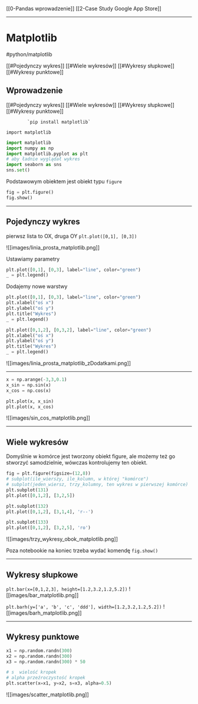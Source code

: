 [[0-Pandas wprowadzenie]]
[[2-Case Study Google App Store]]

---

# Matplotlib 
#python/matplotlib

[[#Pojedynczy wykres]]
[[#Wiele wykresów]]
[[#Wykresy słupkowe]]
[[#Wykresy punktowe]]


## Wprowadzenie
[[#Pojedynczy wykres]]
[[#Wiele wykresów]]
[[#Wykresy słupkowe]]
[[#Wykresy punktowe]]


			`pip install matplotlib`

`import matplotlib`

```py
import matplotlib
import numpy as np
import matplotlib.pyplot as plt
# aby ładnie wyglądał wykres
import seaborn as sns
sns.set()
```

Podstawowym obiektem jest obiekt typu `figure`
```py
fig = plt.figure()
fig.show()

```

---

## Pojedynczy wykres
pierwsz lista to OX, druga OY
`plt.plot([0,1], [0,3])`

![[images/linia_prosta_matplotlib.png]]

Ustawiamy parametry
```py
plt.plot([0,1], [0,3], label="line", color="green")
_ = plt.legend()
```

Dodajemy nowe warstwy
```py
plt.plot([0,1], [0,3], label="line", color="green")
plt.xlabel("oś x")
plt.ylabel("oś y")
plt.title("Wykres")
_ = plt.legend()
```


```py
plt.plot([0,1,2], [0,3,2], label="line", color="green")
plt.xlabel("oś x")
plt.ylabel("oś y")
plt.title("Wykres")
_ = plt.legend()
```

![[images/linia_prosta_matplotlib_zDodatkami.png]]

---

```py
x = np.arange(-3,3,0.1)
x_sin = np.sin(x)
x_cos = np.cos(x)

plt.plot(x, x_sin)
plt.plot(x, x_cos)

```

![[images/sin_cos_matplotlib.png]]

---
## Wiele wykresów
Domyślnie w komórce jest tworzony obiekt figure, ale możemy też go stworzyć samodzielnie, wówczas kontrolujemy ten obiekt.

```py
fig = plt.figure(figsize=(12,8))
# subplot(ile_wierszy, ile_kolumn, w której "komórce")
# subplot(jeden_wiersz, trzy_kolumny, ten wykres w pierwszej komórce)
plt.subplot(131)
plt.plot([0,1,2], [3,2,5])

plt.subplot(132)
plt.plot([0,1,2], [3,1,4], 'r--')

plt.subplot(133)
plt.plot([0,1,2], [3,2,5], 'ro')

```

![[images/trzy_wykresy_obok_matplotlib.png]]


Poza notebookie na koniec trzeba wydać komendę
`fig.show()`

---
## Wykresy słupkowe
`plt.bar(x=[0,1,2,3], height=[1.2,3.2,1.2,5.2])`
![[images/bar_matplotlib.png]]


`plt.barh(y=['a', 'b', 'c', 'ddd'], width=[1.2,3.2,1.2,5.2])`
![[images/barh_matplotlib.png]]

---

## Wykresy punktowe
```py
x1 = np.random.randn(300)
x2 = np.random.randn(300)
x3 = np.random.randn(300) * 50

# s  wielość kropek
# alpha przeźroczystość kropek 
plt.scatter(x=x1, y=x2, s=x3, alpha=0.5)
```

![[images/scatter_matplotlib.png]]






























